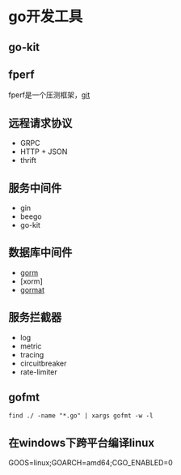 # go开发工具

## go-kit

## fperf

fperf是一个压测框架，[git](https://github.com/fperf/fperf)

## 远程请求协议

+ GRPC
+ HTTP + JSON
+ thrift

## 服务中间件

+ gin
+ beego
+ go-kit

## 数据库中间件
+ [gorm](https://github.com/go-gorm/gorm)
+ [xorm]
+ [gormat](https://github.com/airplayx/gormat)

## 服务拦截器

+ log
+ metric
+ tracing
+ circuitbreaker
+ rate-limiter

## gofmt

```
find ./ -name "*.go" | xargs gofmt -w -l
```

## 在windows下跨平台编译linux
GOOS=linux;GOARCH=amd64;CGO_ENABLED=0